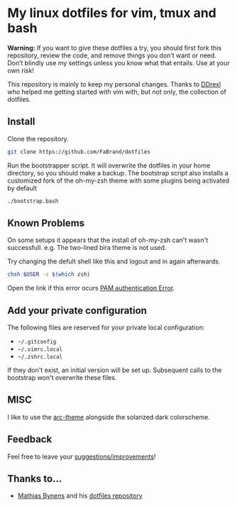 # My linux dotfiles for vim, tmux and bash

**Warning:** If you want to give these dotfiles a try, you should first fork
this repository, review the code, and remove things you don’t want or need.
Don’t blindly use my settings unless you know what that entails. Use at your
own risk!

This repository is mainly to keep my personal changes.
Thanks to [DDrexl](https://github.com/ddrexl) who helped me getting started with vim
with, but not only, the collection of dotfiles.

## Install

Clone the repository.
```bash
git clone https://github.com/FaBrand/dotfiles
```

Run the bootstrapper script. It will overwrite the dotfiles in your home
directory, so you should make a backup.
The bootstrap script also installs a customized fork of the oh-my-zsh theme with some plugins being activated by default
```bash
./bootstrap.bash
```
## Known Problems

On some setups it appears that the install of oh-my-zsh can't wasn't successfull.
e.g. The two-lined bira theme is not used.

Try changing the defult shell like this and logout and in again afterwards.
```bash
chsh $USER -s $(which zsh)
```
Open the link if this error ocurs [PAM authentication Error](https://www.google.de/search?q=ubuntu+chsh+pam+authentication+failure).


## Add your private configuration

The following files are reserved for your private local configuration:
 - `~/.gitconfig`
 - `~/.vimrc.local`
 - `~/.zshrc.local`

If they don't exist, an initial version will be set up.
Subsequent calls to the bootstrap won't overwrite these files.

## MISC
I like to use the [arc-theme](https://github.com/horst3180/arc-theme) alongside the solarized dark colorscheme.

## Feedback

Feel free to leave your [suggestions/improvements](https://github.com/FaBrand/dotfiles/issues)!

## Thanks to…

* [Mathias Bynens](https://mathiasbynens.be/) and his [dotfiles repository](https://github.com/mathiasbynens/dotfiles)
